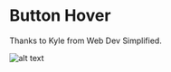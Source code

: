 # Button Hover

Thanks to Kyle from Web Dev Simplified.

![alt text](http://g.recordit.co/FQ8AlQrVyT.gif)
